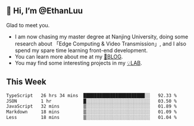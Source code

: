 ## 👋 Hi, I’m @EthanLuu

Glad to meet you.

- I am now chasing my master degree at Nanjing University, doing some research about 「Edge Computing & Video Transmission」, and I also spend my spare time learning front-end development.
- You can learn more about me at my [📝BLOG](https://blog.ethanloo.cn).
- You may find some interesting projects in my [💡LAB](https://lab.ethanloo.cn).

## This Week
<!--START_SECTION:waka-->

```txt
TypeScript   26 hrs 34 mins  ███████████████████████░░   92.33 %
JSON         1 hr            █░░░░░░░░░░░░░░░░░░░░░░░░   03.50 %
JavaScript   32 mins         ▒░░░░░░░░░░░░░░░░░░░░░░░░   01.89 %
Markdown     18 mins         ▒░░░░░░░░░░░░░░░░░░░░░░░░   01.09 %
Less         18 mins         ▒░░░░░░░░░░░░░░░░░░░░░░░░   01.04 %
```

<!--END_SECTION:waka-->

